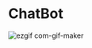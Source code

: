# ChatBot
![ezgif com-gif-maker](https://user-images.githubusercontent.com/76536997/128646611-f9403814-ebc2-4ea5-a00d-b461a351b298.gif)
